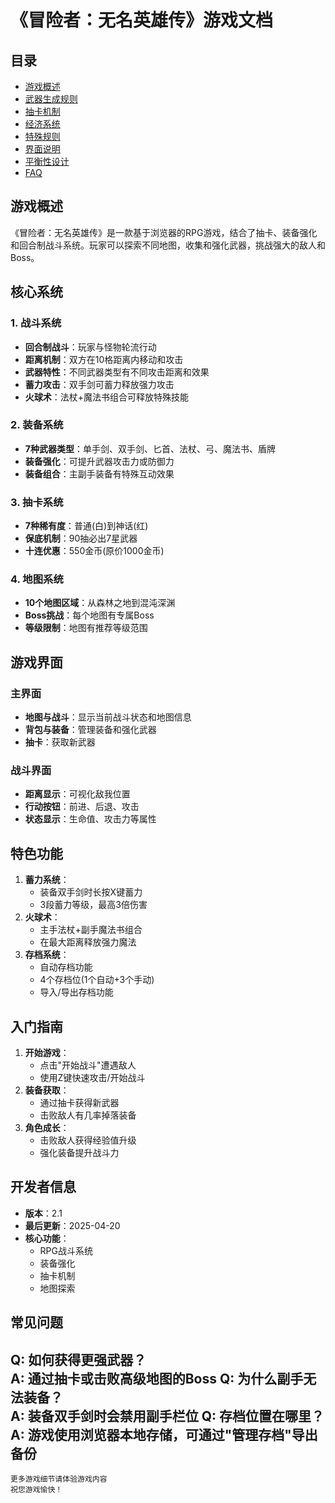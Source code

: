 # 《冒险者：无名英雄传》游戏文档

## 目录
- [游戏概述](#游戏概述)
- [武器生成规则](#核心系统)
- [抽卡机制](#抽卡机制)
- [经济系统](#经济系统)
- [特殊规则](#特殊规则)
- [界面说明](#界面说明)
- [平衡性设计](#平衡性设计)
- [FAQ](#faq)


## 游戏概述
《冒险者：无名英雄传》是一款基于浏览器的RPG游戏，结合了抽卡、装备强化和回合制战斗系统。玩家可以探索不同地图，收集和强化武器，挑战强大的敌人和Boss。
## 核心系统
### 1. 战斗系统
- **回合制战斗**：玩家与怪物轮流行动
- **距离机制**：双方在10格距离内移动和攻击
- **武器特性**：不同武器类型有不同攻击距离和效果
- **蓄力攻击**：双手剑可蓄力释放强力攻击
- **火球术**：法杖+魔法书组合可释放特殊技能
### 2. 装备系统
- **7种武器类型**：单手剑、双手剑、匕首、法杖、弓、魔法书、盾牌
- **装备强化**：可提升武器攻击力或防御力
- **装备组合**：主副手装备有特殊互动效果
### 3. 抽卡系统
- **7种稀有度**：普通(白)到神话(红)
- **保底机制**：90抽必出7星武器
- **十连优惠**：550金币(原价1000金币)
### 4. 地图系统
- **10个地图区域**：从森林之地到混沌深渊
- **Boss挑战**：每个地图有专属Boss
- **等级限制**：地图有推荐等级范围
## 游戏界面
### 主界面
- **地图与战斗**：显示当前战斗状态和地图信息
- **背包与装备**：管理装备和强化武器
- **抽卡**：获取新武器
### 战斗界面
- **距离显示**：可视化敌我位置
- **行动按钮**：前进、后退、攻击
- **状态显示**：生命值、攻击力等属性
## 特色功能
1. **蓄力系统**：
   - 装备双手剑时长按X键蓄力
   - 3段蓄力等级，最高3倍伤害
2. **火球术**：
   - 主手法杖+副手魔法书组合
   - 在最大距离释放强力魔法
3. **存档系统**：
   - 自动存档功能
   - 4个存档位(1个自动+3个手动)
   - 导入/导出存档功能
## 入门指南
1. **开始游戏**：
   - 点击"开始战斗"遭遇敌人
   - 使用Z键快速攻击/开始战斗
2. **装备获取**：
   - 通过抽卡获得新武器
   - 击败敌人有几率掉落装备
3. **角色成长**：
   - 击败敌人获得经验值升级
   - 强化装备提升战斗力
## 开发者信息
- **版本**：2.1
- **最后更新**：2025-04-20
- **核心功能**：
  - RPG战斗系统
  - 装备强化
  - 抽卡机制
  - 地图探索
## 常见问题
Q: 如何获得更强武器？  
A: 通过抽卡或击败高级地图的Boss
Q: 为什么副手无法装备？  
A: 装备双手剑时会禁用副手栏位
Q: 存档位置在哪里？  
A: 游戏使用浏览器本地存储，可通过"管理存档"导出备份
---
`更多游戏细节请体验游戏内容`  
`祝您游戏愉快！`